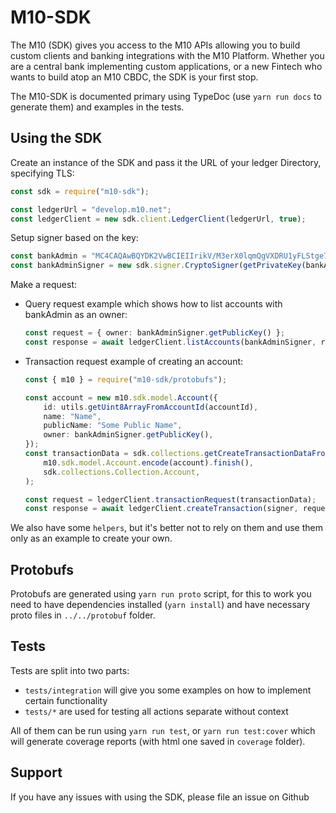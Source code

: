 # M10-SDK

The M10 (SDK) gives you access to the M10 APIs allowing you to build custom clients and banking integrations with the M10 Platform. Whether you are a central bank implementing custom applications, or a new Fintech who wants to build atop an M10 CBDC, the SDK is your first stop.

The M10-SDK is documented primary using TypeDoc (use `yarn run docs` to generate them) and examples in the tests.

## Using the SDK

Create an instance of the SDK and pass it the URL of your ledger Directory, specifying TLS:

```typescript
const sdk = require("m10-sdk");

const ledgerUrl = "develop.m10.net";
const ledgerClient = new sdk.client.LedgerClient(ledgerUrl, true);
```

Setup signer based on the key:

```typescript
const bankAdmin = "MC4CAQAwBQYDK2VwBCIEIIrikV/M3erX0lqmQgVXDRU1yFLStge7RyyvXv+kDesK";
const bankAdminSigner = new sdk.signer.CryptoSigner(getPrivateKey(bankAdmin));
```

Make a request:

- Query request example which shows how to list accounts with bankAdmin as an owner:

    ```typescript
    const request = { owner: bankAdminSigner.getPublicKey() };
    const response = await ledgerClient.listAccounts(bankAdminSigner, request);
    ```
    
- Transaction request example of creating an account:

    ```typescript
    const { m10 } = require("m10-sdk/protobufs");

    const account = new m10.sdk.model.Account({
        id: utils.getUint8ArrayFromAccountId(accountId),
        name: "Name",
        publicName: "Some Public Name",
        owner: bankAdminSigner.getPublicKey(),
    });
    const transactionData = sdk.collections.getCreateTransactionDataFromDocument(
        m10.sdk.model.Account.encode(account).finish(),
        sdk.collections.Collection.Account,
    );

    const request = ledgerClient.transactionRequest(transactionData);
    const response = await ledgerClient.createTransaction(signer, request);
    ```

We also have some `helpers`, but it's better not to rely on them and use them only as an example to create your own.

## Protobufs

Protobufs are generated using `yarn run proto` script, for this to work you need to have dependencies installed (`yarn install`) and have necessary proto files in `../../protobuf` folder.

## Tests 

Tests are split into two parts:
- `tests/integration` will give you some examples on how to implement certain functionality
- `tests/*` are used for testing all actions separate without context

All of them can be run using `yarn run test`, or `yarn run test:cover` which will generate coverage reports (with html one saved in `coverage` folder).

## Support

If you have any issues with using the SDK, please file an issue on Github
